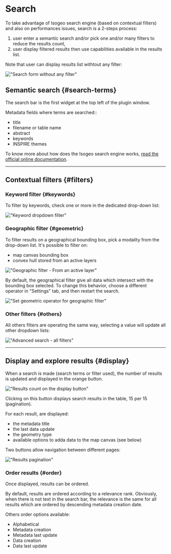 # Search

To take advantage of Isogeo search engine (based on contextual filters) and also on performances issues, search is a 2-steps process:

1. user enter a semantic search and/or pick one and/or many filters to reduce the results count,
2. user display filtered results then use capabilities available in the results list.

Note that user can display results list withtout any filter:

!["Search form without any filter"](/assets/ui_tabs_main_search_empty_en.png)

## Semantic search {#search-terms}

The search bar is the first widget at the top left of the plugin window.

Metadata fields where terms are searched:: 
- title
- filename or table name
- abstract
- keywords
- INSPIRE themes

To know more about how does the Isogeo search engine works, [read the official online documentation](https://help.isogeo.com/en/features/inventory/search.html).

---

## Contextual filters {#filters}

### Keyword filter {#keywords}

To filter by keywords, check one or more in the dedicated drop-down list:

!["Keyword dropdown filter"](/assets/search_options_keywords_en.png)

### Geographic filter {#geometric}

To filter results on a geographical bounding box, pick a modality from the drop-down list.
It's possible to filter on:

- map canvas bounding box
- convex hull stored from an active layers

!["Geographic filter - From an active layer"](/assets/search_options_geographic_en.png)

By default, the geographical filter give all data which intersect with the bounding box selected.
To change this behavior, choose a different operator in "Settings" tab, and then restart the search.

!["Set geometric operator for geographic filter"](/assets/settings_geographic_en.png)

### Other filters {#others}

All others filters are operating the same way, selecting a value will update all other dropdown lists:

!["Advanced search - all filters"](/assets/search_options_filters_en.png)

---

## Display and explore results {#display}

When a search is made (search terms or filter used), the number of results is updated and displayed in the orange button.

!["Results count on the display button"](/assets/search_results_show_en.png)

Clicking on this button displays search results in the table, 15 per 15 (pagination).

For each result, are displayed:

- the metadata title
- the last data update
- the geometry type
- available options to adda data to the map canvas (see below)

Two buttons allow navigation between different pages:

!["Results pagination"](/assets/search_results_pagination_en.png)

### Order results {#order}

Once displayed, results can be ordered.

By default, results are ordered according to a relevance rank. Obviously, when there is not text in the search bar, the relevance is the same for all results which are ordered by descending metadata creation date.

Others order options available:

- Alphabetical
- Metadata creation
- Metadata last update
- Data creation
- Data last update
